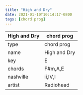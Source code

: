 ```yaml
---
title: "High and Dry"
date: 2021-01-10T10:14:17-0800
tags: [chord prog]
---
```


|High and Dry|chord prog|
|---|---|
|type|chord prog|
|name|High and Dry|
|key|E|
|chords|F#m,A,E|
|nashville|ii,IV,I|
|artist|Radiohead|
